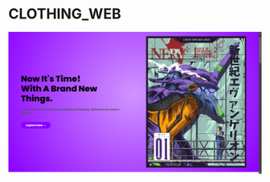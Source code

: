 # CLOTHING_WEB
![image_alt](https://github.com/Inzamx/CLOTHING_WEB/blob/fead17ed6d0984bbb6d55de2ff9f103a02108368/Screenshot%20(69).png)
